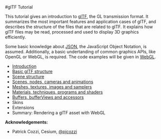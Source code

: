 #glTF Tutorial

This tutorial gives an introduction to [glTF](https://www.khronos.org/gltf), the GL transmission format. It summarizes the most important features and application cases of glTF, and describes the structure of the files that are related to glTF. It explains how glTF files may be read, processed and used to display 3D graphics efficiently.

Some basic knowledge about [JSON](http://json.org/), the JavaScript Object Notation, is assumed. Additionally, a basic undertanding of common graphics APIs, like OpenGL or WebGL, is required. The code examples will be given in [WebGL](https://www.khronos.org/webgl/).

- [Introduction](gltfTutorial_001_Introduction.md)
- [Basic glTF structure](gltfTutorial_002_BasicGltfStructure.md)
- [Scene structure](gltfTutorial_003_SceneStructure.md)
- [Scenes, nodes, cameras and animations](gltfTutorial_004_ScenesNodesCamerasAnimations.md)
- [Meshes, textures, images and samplers](gltfTutorial_005_MeshesTexturesImagesSamplers.md)
- [Materials, techniques, programs and shaders](gltfTutorial_006_MaterialsTechniquesProgramsShaders.md)
- [Buffers, bufferViews and accessors](gltfTutorial_007_BuffersBufferViewsAccessors.md)
- Skins
- Extensions
- Summary: Rendering a glTF asset with WebGL



**Acknowledgements:**

- Patrick Cozzi, Cesium, [@pjcozzi](https://twitter.com/pjcozzi)
